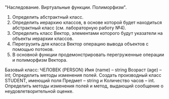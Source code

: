 "Наследование. Виртуальные функции. Полиморфизм".

1. Определить абстрактный класс.
2. Определить иерархию классов, в основе которой будет находиться абстрактный класс (см. лабораторную работу №4).
3. Определить класс Вектор, элементами которого будут указатели на объекты иерархии классов.
4. Перегрузить для класса Вектор операцию вывода объектов с помощью потоков.
5. В основной функции продемонстрировать перегруженные операции и полиморфизм Вектора.
  
Базовый класс: ЧЕЛОВЕК (PERSON) Имя (name) – string Возраст (age) – int; Определить методы изменения полей. Создать производный класс STUDENT, имеющий поля Предмет – string и Количество часов – int. Определить методы изменения полей и метод, выдающий сообщение о неудовлетворительной оценке.
